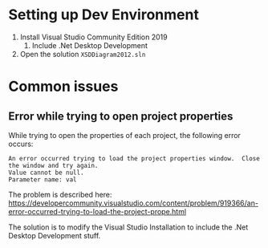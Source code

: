 # Setting up Dev Environment

1. Install Visual Studio Community Edition 2019
   1. Include .Net Desktop Development
2. Open the solution `XSDDiagram2012.sln`

# Common issues

## Error while trying to open project properties

While trying to open the properties of each project, the following error occurs:
```
An error occurred trying to load the project properties window.  Close the window and try again.
Value cannot be null.
Parameter name: val
```

The problem is described here:
https://developercommunity.visualstudio.com/content/problem/919366/an-error-occurred-trying-to-load-the-project-prope.html

The solution is to modify the Visual Studio Installation to include the .Net Desktop Development stuff.
